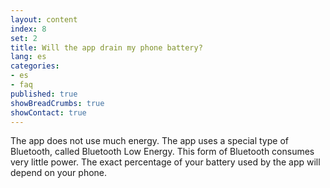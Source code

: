 ```yaml
---
layout: content
index: 8
set: 2
title: Will the app drain my phone battery?
lang: es
categories:
- es
- faq
published: true
showBreadCrumbs: true
showContact: true
---
```


The app does not use much energy. The app uses a special type of Bluetooth, called Bluetooth Low Energy. This form of Bluetooth consumes very little power.
The exact percentage of your battery used by the app will depend on your phone.
